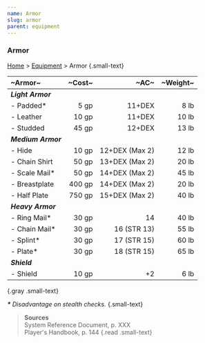 ```yaml
---
name: Armor
slug: armor
parent: equipment
---
```

### Armor
[Home](dm-operations-center) > [Equipment](equipment) > Armor {.small-text}

| ~Armor~         | ~Cost~  | ~AC~           | ~Weight~  |
|:----------------|--------:|---------------:|------:|
| ***Light Armor***                             ||||||
| - Padded*       |    5 gp | 11+DEX         |  8 lb |
| - Leather       |   10 gp | 11+DEX         | 10 lb |
| - Studded       |   45 gp | 12+DEX         | 13 lb |
| ***Medium Armor***                            ||||||
| - Hide          |   10 gp | 12+DEX (Max 2) | 12 lb |
| - Chain Shirt   |   50 gp | 13+DEX (Max 2) | 20 lb |
| - Scale Mail*   |   50 gp | 14+DEX (Max 2) | 45 lb |
| - Breastplate   |  400 gp | 14+DEX (Max 2) | 20 lb |
| - Half Plate    |  750 gp | 15+DEX (Max 2) | 40 lb |
| ***Heavy Armor***                             ||||||
| - Ring Mail*    |   30 gp | 14             | 40 lb |
| - Chain Mail*   |   30 gp | 16 (STR 13)    | 55 lb |
| - Splint*       |   30 gp | 17 (STR 15)    | 60 lb |
| - Plate*        |   30 gp | 18 (STR 15)    | 65 lb |
| ***Shield***                                  ||||||
| - Shield        |   10 gp | +2             |  6 lb |
{.gray .small-text}

***\*** Disadvantage on stealth checks.* {.small-text}

> **Sources** <br/>
> System Reference Document, p. XXX<br/>
> Player's Handbook, p. 144
{.read .small-text}